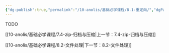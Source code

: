 ```yaml
---
{"dg-publish":true,"permalink":"/10-anolis/基础必学课程/8.1-重定向/","dgPassFrontmatter":true}
---
```


TODO

[[10-anolis/基础必学课程/7.4-zip-归档与压缩\|上一节：7.4-zip-归档与压缩]]

[[10-anolis/基础必学课程/8.2-文件处理\|下一节：8.2-文件处理]]